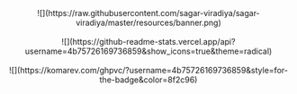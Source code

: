 <div style="text-align:center"> ![](https://raw.githubusercontent.com/sagar-viradiya/sagar-viradiya/master/resources/banner.png) </div>
<br />
<div style="text-align:center"> ![](https://github-readme-stats.vercel.app/api?username=4b75726169736859&show_icons=true&theme=radical) </div>
<br />
<div style="text-align:center"> ![](https://komarev.com/ghpvc/?username=4b75726169736859&style=for-the-badge&color=8f2c96) </div>

